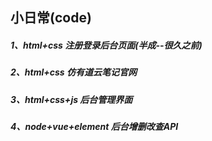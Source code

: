 ## 小日常(code)

##### 1、html+css 注册登录后台页面(半成--很久之前)

##### 2、html+css 仿有道云笔记官网

##### 3、html+css+js 后台管理界面

##### 4、node+vue+element 后台增删改查API

